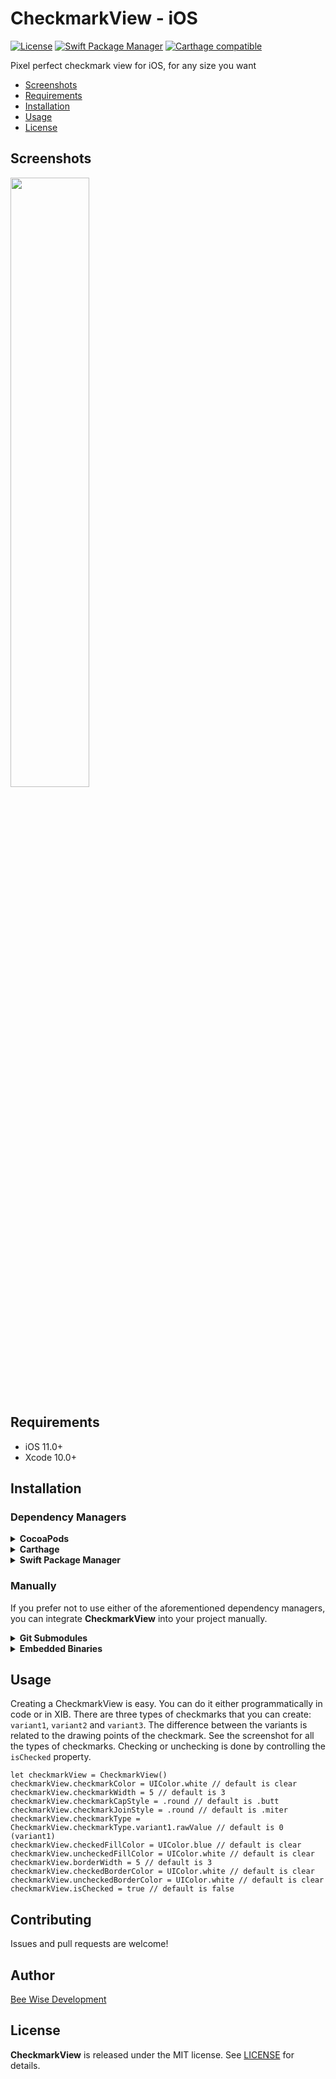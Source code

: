 # CheckmarkView - iOS

[![License](https://img.shields.io/badge/license-MIT-blue.svg)](https://github.com/BeeWise/CheckmarkView-iOS/blob/master/LICENSE)
[![Swift Package Manager](https://img.shields.io/badge/Swift%20Package%20Manager-compatible-brightgreen.svg)](https://github.com/apple/swift-package-manager)
[![Carthage compatible](https://img.shields.io/badge/Carthage-compatible-4BC51D.svg?style=flat)](https://github.com/Carthage/Carthage)

Pixel perfect checkmark view for iOS, for any size you want

- [Screenshots](#screenshots)
- [Requirements](#requirements)
- [Installation](#installation)
- [Usage](#usage)
- [License](#license)

## Screenshots

<img src="https://user-images.githubusercontent.com/6670019/69714216-ae514f00-110e-11ea-8d3c-2ea3ded2ac48.png" width="50%"></img> 

## Requirements

- iOS 11.0+
- Xcode 10.0+

## Installation

### Dependency Managers
<details>
  <summary><strong>CocoaPods</strong></summary>

[CocoaPods](http://cocoapods.org) is a dependency manager for Cocoa projects. You can install it with the following command:

```bash
$ gem install cocoapods
```

To integrate **CheckmarkView** into your Xcode project using CocoaPods, specify it in your `Podfile`:

```ruby
source 'https://github.com/CocoaPods/Specs.git'
platform :ios, '10.0'
use_frameworks!

pod 'CheckmarkView-iOS', '~> 0.0.2'
```

Then, run the following command:

```bash
$ pod install
```

</details>

<details>
  <summary><strong>Carthage</strong></summary>

[Carthage](https://github.com/Carthage/Carthage) is a decentralized dependency manager that automates the process of adding frameworks to your Cocoa application.

You can install Carthage with [Homebrew](http://brew.sh/) using the following command:

```bash
$ brew update
$ brew install carthage
```

To integrate **CheckmarkView** into your Xcode project using Carthage, specify it in your `Cartfile`:

```ogdl
github "BeeWise/CheckmarkView-iOS" ~> 0.0.2
```

</details>

<details>
  <summary><strong>Swift Package Manager</strong></summary>

To use **CheckmarkView** as a [Swift Package Manager](https://swift.org/package-manager/) package just add the following in your Package.swift file.

``` swift
// swift-tools-version:5.0

import PackageDescription

let package = Package(
    name: "HelloCheckmarkView",
    dependencies: [
        .package(url: "https://github.com/BeeWise/CheckmarkView-iOS.git", .upToNextMajor(from: "0.0.2"))
    ],
    targets: [
        .target(name: "HelloCheckmarkView", dependencies: ["CheckmarkView"])
    ]
)
```
</details>

### Manually

If you prefer not to use either of the aforementioned dependency managers, you can integrate **CheckmarkView** into your project manually.

<details>
  <summary><strong>Git Submodules</strong></summary><p>

- Open up Terminal, `cd` into your top-level project directory, and run the following command "if" your project is not initialized as a git repository:

```bash
$ git init
```

- Add **CheckmarkView** as a git [submodule](http://git-scm.com/docs/git-submodule) by running the following command:

```bash
$ git submodule add https://github.com/BeeWise/CheckmarkView-iOS.git
$ git submodule update --init --recursive
```

- Open the new `CheckmarkView` folder, and drag the `CheckmarkView.xcodeproj` into the Project Navigator of your application's Xcode project.

    > It should appear nested underneath your application's blue project icon. Whether it is above or below all the other Xcode groups does not matter.

- Select the `CheckmarkView.xcodeproj` in the Project Navigator and verify the deployment target matches that of your application target.
- Next, select your application project in the Project Navigator (blue project icon) to navigate to the target configuration window and select the application target under the "Targets" heading in the sidebar.
- In the tab bar at the top of that window, open the "General" panel.
- Click on the `+` button under the "Embedded Binaries" section.
- You will see two different `CheckmarkView.xcodeproj` folders each with two different versions of the `CheckmarkView.framework` nested inside a `Products` folder.

    > It does not matter which `Products` folder you choose from.

- Select the `CheckmarkView.framework`.

- And that's it!

> The `CheckmarkView.framework` is automagically added as a target dependency, linked framework and embedded framework in a copy files build phase which is all you need to build on the simulator and a device.

</p></details>

<details>
  <summary><strong>Embedded Binaries</strong></summary><p>

- Download the latest release from https://github.com/BeeWise/CheckmarkView-iOS/releases
- Next, select your application project in the Project Navigator (blue project icon) to navigate to the target configuration window and select the application target under the "Targets" heading in the sidebar.
- In the tab bar at the top of that window, open the "General" panel.
- Click on the `+` button under the "Embedded Binaries" section.
- Add the downloaded `CheckmarkView.framework`.
- And that's it!

</p></details>

## Usage

Creating a CheckmarkView is easy. You can do it either programmatically in code or in XIB. There are three types of checkmarks that you can create: `variant1`, `variant2` and `variant3`. The difference between the variants is related to the drawing points of the checkmark. See the screenshot for all the types of checkmarks. Checking or unchecking is done by controlling the `isChecked` property.

```
let checkmarkView = CheckmarkView()
checkmarkView.checkmarkColor = UIColor.white // default is clear
checkmarkView.checkmarkWidth = 5 // default is 3
checkmarkView.checkmarkCapStyle = .round // default is .butt
checkmarkView.checkmarkJoinStyle = .round // default is .miter
checkmarkView.checkmarkType = CheckmarkView.checkmarkType.variant1.rawValue // default is 0 (variant1)
checkmarkView.checkedFillColor = UIColor.blue // default is clear
checkmarkView.uncheckedFillColor = UIColor.white // default is clear
checkmarkView.borderWidth = 5 // default is 3
checkmarkView.checkedBorderColor = UIColor.white // default is clear
checkmarkView.uncheckedBorderColor = UIColor.white // default is clear
checkmarkView.isChecked = true // default is false
```

## Contributing

Issues and pull requests are welcome!

## Author

[Bee Wise Development](https://beewisedevelopment.com)

## License

**CheckmarkView** is released under the MIT license. See [LICENSE](https://github.com/BeeWise/CheckmarkView-iOS/blob/master/LICENSE) for details.
